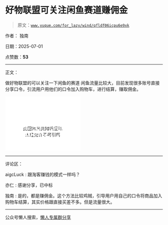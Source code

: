 # 好物联盟可关注闲鱼赛道赚佣金

> 原文：[`www.yuque.com/for_lazy/wind/qfldf06icpu6e9xk`](https://www.yuque.com/for_lazy/wind/qfldf06icpu6e9xk)

作者： 独南

日期：2025-07-01

点赞数：**53**

* * *

正文：

做好物联盟的可以关注一下闲鱼的赛道 闲鱼流量比较大，目前发现很多账号直接分享口令，引流用户用他们的口令加入购物车，进行结算，赚取佣金。

![](img/c2ccd1e342ab28b17a07fc7cb83bce23.png "None")

* * *

评论区：

aigcLuck : 跟淘客赚钱的模式一样吗？

亦仁 : 感谢分享，已中标

独南 : 是的，都是赚佣金。这个方法比较鸡贼，引导用户用自己的口令将商品加入购物车结算，其实价格跟直接买差不多。但是流量很大。

* * *

公众号懒人搜索，[懒人专属群分享](https://lazybook.fun/#/blog/group)